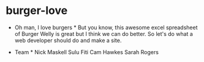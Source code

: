# burger-love

* Oh man, I love burgers *
But you know, this awesome excel spreadsheet of Burger Welly is great but I think we can do better. So let's do what a web developer should do and make a site.

* Team *
Nick Maskell
Sulu Fiti
Cam Hawkes
Sarah Rogers
